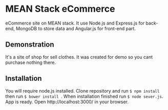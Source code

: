 # MEAN Stack eCommerce
eCommerce site on MEAN stack. It use Node.js and Express.js for back-end, MongoDB to store data and Angular.js for front-end part.

## Demonstration
It's a site of shop for sell clothes.
It was created for demo so you cant purchase nothing there.

## Installation
You will require node.js installed. Clone repository and run ```$ npm install``` then run ```$ bower install ```. When installation finished run ```$ node sever.js```. App is ready. Open http://localhost:3000/ in your browser.


